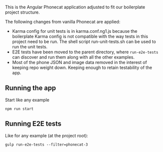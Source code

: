 This is the Angular Phonecat application adjusted to fit our boilerplate project
structure.

The following changes from vanilla Phonecat are applied:

* Karma config for unit tests is in karma.conf.ng1.js because the boilerplate
  Karma config is not compatible with the way tests in this project need to be run.
  The shell script run-unit-tests.sh can be used to run the unit tests.
* E2E tests have been moved to the parent directory, where `run-e2e-tests` can
  discover and run them along with all the other examples.
* Most of the phone JSON and image data removed in the interest of keeping
  repo weight down. Keeping enough to retain testability of the app.

## Running the app

Start like any example

    npm run start

## Running E2E tests

Like for any example (at the project root):

    gulp run-e2e-tests --filter=phonecat-3
